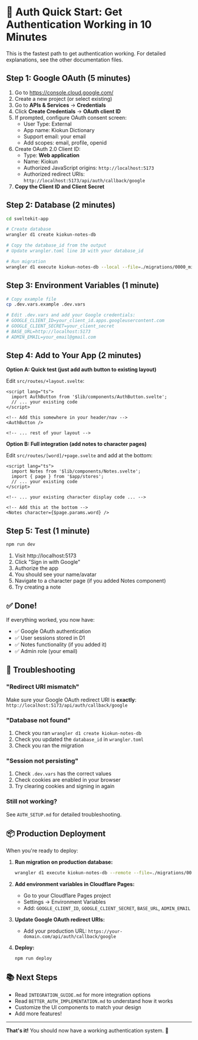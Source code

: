 # 🚀 Auth Quick Start: Get Authentication Working in 10 Minutes

This is the fastest path to get authentication working. For detailed explanations, see the other documentation files.

## Step 1: Google OAuth (5 minutes)

1. Go to https://console.cloud.google.com/
2. Create a new project (or select existing)
3. Go to **APIs & Services** → **Credentials**
4. Click **Create Credentials** → **OAuth client ID**
5. If prompted, configure OAuth consent screen:
   - User Type: External
   - App name: Kiokun Dictionary
   - Support email: your email
   - Add scopes: email, profile, openid
6. Create OAuth 2.0 Client ID:
   - Type: **Web application**
   - Name: Kiokun
   - Authorized JavaScript origins: `http://localhost:5173`
   - Authorized redirect URIs: `http://localhost:5173/api/auth/callback/google`
7. **Copy the Client ID and Client Secret**

## Step 2: Database (2 minutes)

```bash
cd sveltekit-app

# Create database
wrangler d1 create kiokun-notes-db

# Copy the database_id from the output
# Update wrangler.toml line 10 with your database_id

# Run migration
wrangler d1 execute kiokun-notes-db --local --file=./migrations/0000_misty_sleeper.sql
```

## Step 3: Environment Variables (1 minute)

```bash
# Copy example file
cp .dev.vars.example .dev.vars

# Edit .dev.vars and add your Google credentials:
# GOOGLE_CLIENT_ID=your_client_id.apps.googleusercontent.com
# GOOGLE_CLIENT_SECRET=your_client_secret
# BASE_URL=http://localhost:5173
# ADMIN_EMAIL=your_email@gmail.com
```

## Step 4: Add to Your App (2 minutes)

**Option A: Quick test (just add auth button to existing layout)**

Edit `src/routes/+layout.svelte`:

```svelte
<script lang="ts">
  import AuthButton from '$lib/components/AuthButton.svelte';
  // ... your existing code
</script>

<!-- Add this somewhere in your header/nav -->
<AuthButton />

<!-- ... rest of your layout -->
```

**Option B: Full integration (add notes to character pages)**

Edit `src/routes/[word]/+page.svelte` and add at the bottom:

```svelte
<script lang="ts">
  import Notes from '$lib/components/Notes.svelte';
  import { page } from '$app/stores';
  // ... your existing code
</script>

<!-- ... your existing character display code ... -->

<!-- Add this at the bottom -->
<Notes character={$page.params.word} />
```

## Step 5: Test (1 minute)

```bash
npm run dev
```

1. Visit http://localhost:5173
2. Click "Sign in with Google"
3. Authorize the app
4. You should see your name/avatar
5. Navigate to a character page (if you added Notes component)
6. Try creating a note

## ✅ Done!

If everything worked, you now have:
- ✅ Google OAuth authentication
- ✅ User sessions stored in D1
- ✅ Notes functionality (if you added it)
- ✅ Admin role (your email)

## 🚨 Troubleshooting

### "Redirect URI mismatch"
Make sure your Google OAuth redirect URI is **exactly**: `http://localhost:5173/api/auth/callback/google`

### "Database not found"
1. Check you ran `wrangler d1 create kiokun-notes-db`
2. Check you updated the `database_id` in `wrangler.toml`
3. Check you ran the migration

### "Session not persisting"
1. Check `.dev.vars` has the correct values
2. Check cookies are enabled in your browser
3. Try clearing cookies and signing in again

### Still not working?
See `AUTH_SETUP.md` for detailed troubleshooting.

## 📦 Production Deployment

When you're ready to deploy:

1. **Run migration on production database:**
   ```bash
   wrangler d1 execute kiokun-notes-db --remote --file=./migrations/0000_misty_sleeper.sql
   ```

2. **Add environment variables in Cloudflare Pages:**
   - Go to your Cloudflare Pages project
   - Settings → Environment Variables
   - Add: `GOOGLE_CLIENT_ID`, `GOOGLE_CLIENT_SECRET`, `BASE_URL`, `ADMIN_EMAIL`

3. **Update Google OAuth redirect URIs:**
   - Add your production URL: `https://your-domain.com/api/auth/callback/google`

4. **Deploy:**
   ```bash
   npm run deploy
   ```

## 📚 Next Steps

- Read `INTEGRATION_GUIDE.md` for more integration options
- Read `BETTER_AUTH_IMPLEMENTATION.md` to understand how it works
- Customize the UI components to match your design
- Add more features!

---

**That's it!** You should now have a working authentication system. 🎉

